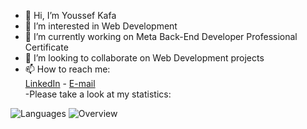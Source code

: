 - 👋 Hi, I’m Youssef Kafa
- 👀 I’m interested in Web Development 
- 🌱 I’m currently working on Meta Back-End Developer Professional Certificate
- 💞️ I’m looking to collaborate on Web Development projects
- 📫 How to reach me: <br>
<a href="https://www.linkedin.com/in/youssefkafa/">LinkedIn</a> -
<a href= "mailto:Youssef.kafa19941@gmail.com">E-mail</a><br>
-Please take a look at my statistics:

![Languages](https://github.com/YoussefKafa/stats/blob/master/generated/languages.svg#gh-dark-mode-only)
![Overview](https://github.com/YoussefKafa/stats/blob/master/generated/overview.svg#gh-dark-mode-only)
